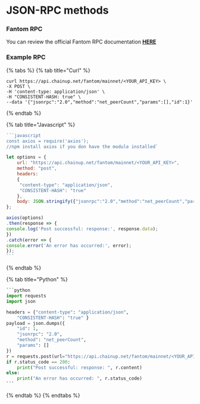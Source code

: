 # JSON-RPC methods

### Fantom RPC

You can review the official Fantom RPC documentation [**HERE**](https://docs.fantom.foundation/api/web3-api)

### Example RPC

{% tabs %}
{% tab title="Curl" %}
```
curl https://api.chainup.net/fantom/mainnet/<YOUR_API_KEY> \
-X POST \
-H 'content-type: application/json' \
-H "CONSISTENT-HASH: true" \
--data '{"jsonrpc":"2.0","method":"net_peerCount","params":[],"id":1}' 
```
{% endtab %}

{% tab title="Javascript" %}
````javascript
```javascript
const axios = require('axios');
//npm install axios if you don have the module installed`

let options = {
    url: "https://api.chainup.net/fantom/mainnet/<YOUR_API_KEY>",
    method: "post",
    headers:
    { 
     "content-type": "application/json", 
     "CONSISTENT-HASH": "true"
    },
    body: JSON.stringify({"jsonrpc":"2.0","method":"net_peerCount","params":[],"id":1})
};

axios(options)
.then(response => {
console.log('Post successful: response:', response.data);
})
.catch(error => {
console.error('An error has occurred:', error);
});
```
````
{% endtab %}

{% tab title="Python" %}
````python
```python
import requests
import json

headers = {"content-type": "application/json",
    "CONSISTENT-HASH": "true" } 
payload = json.dumps({
    "id": 1,
    "jsonrpc": "2.0",
    "method": "net_peerCount",
    "params": []
})
r = requests.post(url="https://api.chainup.net/fantom/mainnet/<YOUR_API_KEY>", headers=headers, data=payload)
if r.status_code == 200:
    print("Post successful: response: ", r.content)
else:
    print("An error has occurred: ", r.status_code)
```
````
{% endtab %}
{% endtabs %}
